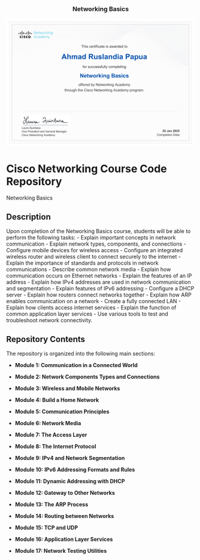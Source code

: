 <p align="center">
  <h3 align="center">Networking Basics</h3>
</p>

[![certificate ui][product-ui]](https://example.com)

[product-ui]: certificate/certificate.jpg

# Cisco Networking Course Code Repository

Networking Basics

## Description

Upon completion of the Networking Basics course, students will be able to perform the following tasks: - Explain important concepts in network communication - Explain network types, components, and connections - Configure mobile devices for wireless access - Configure an integrated wireless router and wireless client to connect securely to the internet - Explain the importance of standards and protocols in network communications - Describe common network media - Explain how communication occurs on Ethernet networks - Explain the features of an IP address - Explain how IPv4 addresses are used in network communication and segmentation - Explain features of IPv6 addressing - Configure a DHCP server - Explain how routers connect networks together - Explain how ARP enables communication on a network - Create a fully connected LAN - Explain how clients access internet services - Explain the function of common application layer services - Use various tools to test and troubleshoot network connectivity.

## Repository Contents

The repository is organized into the following main sections:

- **Module 1: Communication in a Connected World**

- **Module 2: Network Components Types and Connections**

- **Module 3: Wireless and Mobile Networks**

- **Module 4: Build a Home Network**

- **Module 5: Communication Principles**

- **Module 6: Network Media**

- **Module 7: The Access Layer**

- **Module 8: The Internet Protocol**

- **Module 9: IPv4 and Network Segmentation**

- **Module 10: IPv6 Addressing Formats and Rules**

- **Module 11: Dynamic Addressing with DHCP**

- **Module 12: Gateway to Other Networks**

- **Module 13: The ARP Process**

- **Module 14: Routing between Networks**

- **Module 15: TCP and UDP**

- **Module 16: Application Layer Services**

- **Module 17: Network Testing Utilities**
